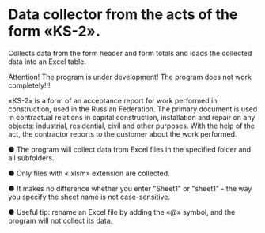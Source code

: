 # Data collector from the acts of the form «KS-2».
Collects data from the form header and form totals and loads the collected data into an Excel table.

Attention! The program is under development! The program does not work completely!!!


«KS-2» is a form of an acceptance report for work performed in construction, used in the Russian Federation. The primary document is used in contractual relations in capital construction, installation and repair on any objects: industrial, residential, civil and other purposes. With the help of the act, the contractor reports to the customer about the work performed.

● The program will collect data from Excel files in the specified folder and all subfolders.

● Only files with «.xlsm» extension are collected.

● It makes no difference whether you enter "Sheet1" or "sheet1" - the way you specify the sheet name is not case-sensitive.

● Useful tip: rename an Excel file by adding the «@» symbol, and the program will not collect its data.
